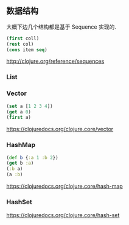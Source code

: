 
数据结构
----

大概下边几个结构都是基于 Sequence 实现的.

```clojure
(first coll)
(rest col)
(cons item seq)
```

http://clojure.org/reference/sequences

### List

### Vector

```clojure
(set a [1 2 3 4])
(get a 0)
(first a)
```

https://clojuredocs.org/clojure.core/vector

### HashMap

```clojure
(def b {:a 1 :b 2})
(get b :a)
(:b a)
(a :b)
```

https://clojuredocs.org/clojure.core/hash-map

### HashSet

https://clojuredocs.org/clojure.core/hash-set
